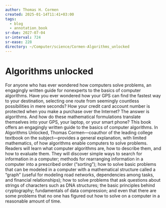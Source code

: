 ```yaml
---
author: Thomas H. Cormen
created: 2025-01-14T11:41+03:00
tags:
  - blog
  - annotation_book
sr-due: 2027-07-04
sr-interval: 724
sr-ease: 228
directory: ~/Computer/science/Cormen-Algorithms_unlocked
---
```


# Algorithms unlocked

For anyone who has ever wondered how computers solve problems, an engagingly written guide for nonexperts to the basics of computer algorithms. Have you ever wondered how your GPS can find the fastest way to your destination, selecting one route from seemingly countless possibilities in mere seconds? How your credit card account number is protected when you make a purchase over the Internet? The answer is algorithms. And how do these mathematical formulations translate themselves into your GPS, your laptop, or your smart phone? This book offers an engagingly written guide to the basics of computer algorithms. In Algorithms Unlocked, Thomas Cormen—coauthor of the leading college textbook on the subject—provides a general explanation, with limited mathematics, of how algorithms enable computers to solve problems. Readers will learn what computer algorithms are, how to describe them, and how to evaluate them. They will discover simple ways to search for information in a computer; methods for rearranging information in a computer into a prescribed order (“sorting”); how to solve basic problems that can be modeled in a computer with a mathematical structure called a “graph” (useful for modeling road networks, dependencies among tasks, and financial relationships); how to solve problems that ask questions about strings of characters such as DNA structures; the basic principles behind cryptography; fundamentals of data compression; and even that there are some problems that no one has figured out how to solve on a computer in a reasonable amount of time.
